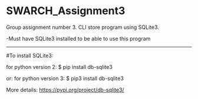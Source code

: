# SWARCH_Assignment3
Group assignment number 3. CLI store program using SQLite3.

-Must have SQLite3 installed to be able to use this program

------------
#To install SQLite3:

for python version 2:
$ pip install db-sqlite3 

or:
for python version 3:
$ pip3 install db-sqlite3

More details: https://pypi.org/project/db-sqlite3/